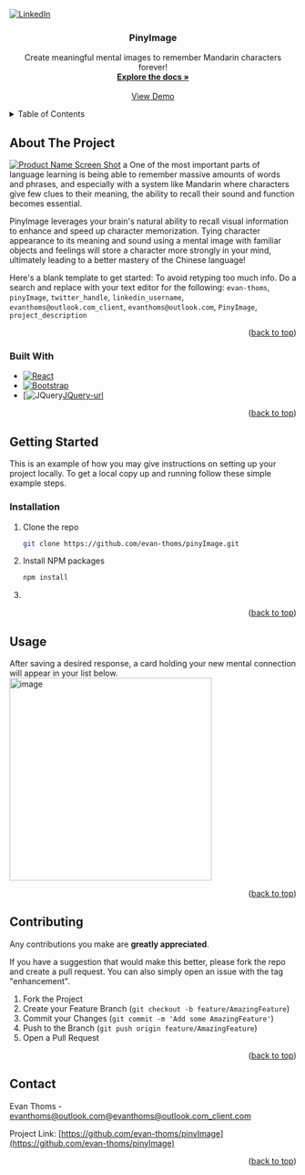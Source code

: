 <a id="readme-top"></a>




<!-- PROJECT SHIELDS -->
<!--
*** I'm using markdown "reference style" links for readability.
*** Reference links are enclosed in brackets [ ] instead of parentheses ( ).
*** See the bottom of this document for the declaration of the reference variables
*** for contributors-url, forks-url, etc. This is an optional, concise syntax you may use.
*** https://www.markdownguide.org/basic-syntax/#reference-style-links
-->

[![LinkedIn][linkedin-shield]][linkedin-url]



<!-- PROJECT LOGO -->
<!--
<br />
<div align="center">
  <a href="https://github.com/evan-thoms/pinyImage">
    <img src="images/logo.png" alt="Logo" width="80" height="80">
  </a>
  -->

<h3 align="center">PinyImage</h3>

  <p align="center">
    Create meaningful mental images to remember Mandarin characters forever!
    <br />
    <a href="(https://github.com/evan-thoms/pinyImage)"><strong>Explore the docs »</strong></a>
    <br />
    <br />
    <a href="(https://github.com/evan-thoms/pinyImage)">View Demo</a>
    
  </p>
</div>



<!-- TABLE OF CONTENTS -->
<details>
  <summary>Table of Contents</summary>
  <ol>
    <li>
      <a href="#about-the-project">About The Project</a>
      <ul>
        <li><a href="#built-with">Built With</a></li>
      </ul>
    </li>
    <li>
      <a href="#getting-started">Getting Started</a>
      <ul>
        <li><a href="#prerequisites">Prerequisites</a></li>
        <li><a href="#installation">Installation</a></li>
      </ul>
    </li>
    <li><a href="#usage">Usage</a></li>
    <li><a href="#contact">Contact</a></li>
    
  </ol>
</details>



<!-- ABOUT THE PROJECT -->
## About The Project

[![Product Name Screen Shot][product-screenshot]](https://example.com)
a
One of the most important parts of language learning is being able to remember massive amounts of words and phrases, and especially with a system like Mandarin where characters give few clues to their meaning, the ability to recall their sound and function becomes essential.

PinyImage leverages your brain's natural ability to recall visual information to enhance and speed up character memorization. Tying character appearance to its meaning and sound using a mental image with familiar objects and feelings will store a character more strongly in your mind, ultimately leading to a better mastery of the Chinese language!

Here's a blank template to get started: To avoid retyping too much info. Do a search and replace with your text editor for the following: `evan-thoms`, `pinyImage`, `twitter_handle`, `linkedin_username`, `evanthoms@outlook.com_client`, `evanthoms@outlook.com`, `PinyImage`, `project_description`

<p align="right">(<a href="#readme-top">back to top</a>)</p>



### Built With

* [![React][React.js]][React-url]
* [![Bootstrap][Bootstrap.com]][Bootstrap-url]
* [![JQuery][JQuery.com][JQuery-url]

<p align="right">(<a href="#readme-top">back to top</a>)</p>



<!-- GETTING STARTED -->
## Getting Started

This is an example of how you may give instructions on setting up your project locally.
To get a local copy up and running follow these simple example steps.


### Installation

1. Clone the repo
   ```sh
   git clone https://github.com/evan-thoms/pinyImage.git
   ```
2. Install NPM packages
   ```sh
   npm install
   ```
3. 

<p align="right">(<a href="#readme-top">back to top</a>)</p>



<!-- USAGE EXAMPLES -->
## Usage

After saving a desired response, a card holding your new mental connection will appear in your list below.
<img width="355" alt="image" src="https://github.com/user-attachments/assets/c503ecff-a9b1-4403-873c-a26e98cab5c3">

<p align="right">(<a href="#readme-top">back to top</a>)</p>


<!-- CONTRIBUTING -->
## Contributing

Any contributions you make are **greatly appreciated**.

If you have a suggestion that would make this better, please fork the repo and create a pull request. You can also simply open an issue with the tag "enhancement".

1. Fork the Project
2. Create your Feature Branch (`git checkout -b feature/AmazingFeature`)
3. Commit your Changes (`git commit -m 'Add some AmazingFeature'`)
4. Push to the Branch (`git push origin feature/AmazingFeature`)
5. Open a Pull Request

<p align="right">(<a href="#readme-top">back to top</a>)</p>



<!-- CONTACT -->
## Contact

Evan Thoms - evanthoms@outlook.com@evanthoms@outlook.com_client.com

Project Link: [https://github.com/evan-thoms/pinyImage](https://github.com/evan-thoms/pinyImage)

<p align="right">(<a href="#readme-top">back to top</a>)</p>



<!-- MARKDOWN LINKS & IMAGES -->
<!-- https://www.markdownguide.org/basic-syntax/#reference-style-links -->
[linkedin-shield]: https://img.shields.io/badge/-LinkedIn-black.svg?style=for-the-badge&logo=linkedin&colorB=555
[linkedin-url]: https://linkedin.com/in/evan-thoms
[product-screenshot]: images/screenshot.png
[Next.js]: https://img.shields.io/badge/next.js-000000?style=for-the-badge&logo=nextdotjs&logoColor=white
[Next-url]: https://nextjs.org/
[React.js]: https://img.shields.io/badge/React-20232A?style=for-the-badge&logo=react&logoColor=61DAFB
[React-url]: https://reactjs.org/
[Vue.js]: https://img.shields.io/badge/Vue.js-35495E?style=for-the-badge&logo=vuedotjs&logoColor=4FC08D
[Vue-url]: https://vuejs.org/
[Angular.io]: https://img.shields.io/badge/Angular-DD0031?style=for-the-badge&logo=angular&logoColor=white
[Angular-url]: https://angular.io/
[Svelte.dev]: https://img.shields.io/badge/Svelte-4A4A55?style=for-the-badge&logo=svelte&logoColor=FF3E00
[Svelte-url]: https://svelte.dev/
[Laravel.com]: https://img.shields.io/badge/Laravel-FF2D20?style=for-the-badge&logo=laravel&logoColor=white
[Laravel-url]: https://laravel.com
[Bootstrap.com]: https://img.shields.io/badge/Bootstrap-563D7C?style=for-the-badge&logo=bootstrap&logoColor=white
[Bootstrap-url]: https://getbootstrap.com
[JQuery.com]: https://img.shields.io/badge/jQuery-0769AD?style=for-the-badge&logo=jquery&logoColor=white
[JQuery-url]: https://jquery.com 
